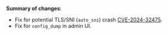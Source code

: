 **Summary of changes**:

* Fix for potential TLS/SNI (`auto_sni`) crash [CVE-2024-32475](https://github.com/envoyproxy/envoy/security/advisories/GHSA-3mh5-6q8v-25wj).
* Fix for `config_dump` in admin UI.
